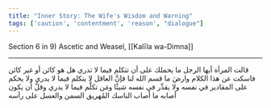 ```yaml
---
title: "Inner Story: The Wife's Wisdom and Warning"
tags: ['caution', 'contentment', 'reason', "dialogue"]
---
```


 Section 6 in 9) Ascetic and Weasel, [[Kalīla wa-Dimna]]

---
قالت المرأة أيها الرجل ما يحملك على أن تتكلم فيما لا تدري هل هو كائن أو غير كائن فاسكت عن هذا الكلام وارضَ ما قسم الله لنا فإنَّ العاقل لا يتكلم فيما لا يدري ولا يحكم على المقادير في نفسه ولا يقدِّر في نفسه شيئًا ومَن تكلَّم فيما لا يدري  وقلَّ أن يكون  أصابه ما أصاب الناسك المُهريق السمن والعسل على رأسه
